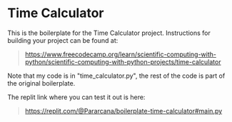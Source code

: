# Time Calculator

This is the boilerplate for the Time Calculator project. Instructions for building your project can be found at:
> https://www.freecodecamp.org/learn/scientific-computing-with-python/scientific-computing-with-python-projects/time-calculator

Note that my code is in "time_calculator.py", the rest of the code is part of the original boilerplate.

The replit link where you can test it out is here: 
> https://replit.com/@Pararcana/boilerplate-time-calculator#main.py
